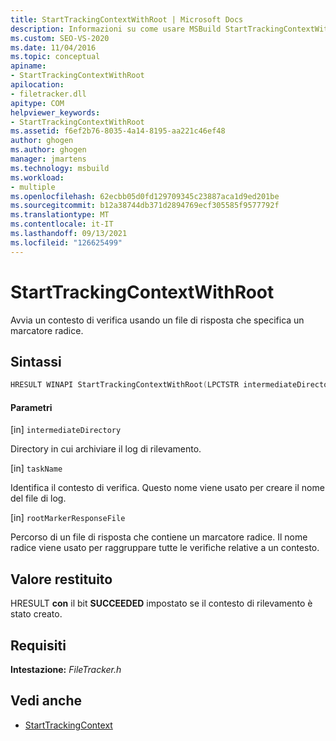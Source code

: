```yaml
---
title: StartTrackingContextWithRoot | Microsoft Docs
description: Informazioni su come usare MSBuild StartTrackingContextWithRoot per avviare un contesto di rilevamento usando un file di risposta che specifica un marcatore radice.
ms.custom: SEO-VS-2020
ms.date: 11/04/2016
ms.topic: conceptual
apiname:
- StartTrackingContextWithRoot
apilocation:
- filetracker.dll
apitype: COM
helpviewer_keywords:
- StartTrackingContextWithRoot
ms.assetid: f6ef2b76-8035-4a14-8195-aa221c46ef48
author: ghogen
ms.author: ghogen
manager: jmartens
ms.technology: msbuild
ms.workload:
- multiple
ms.openlocfilehash: 62ecbb05d0fd129709345c23887aca1d9ed201be
ms.sourcegitcommit: b12a38744db371d2894769ecf305585f9577792f
ms.translationtype: MT
ms.contentlocale: it-IT
ms.lasthandoff: 09/13/2021
ms.locfileid: "126625499"
---
```

# <a name="starttrackingcontextwithroot"></a>StartTrackingContextWithRoot

Avvia un contesto di verifica usando un file di risposta che specifica un marcatore radice.

## <a name="syntax"></a>Sintassi

```cpp
HRESULT WINAPI StartTrackingContextWithRoot(LPCTSTR intermediateDirectory, LPCTSTR taskName, LPCTSTR rootMarkerResponseFile);
```

#### <a name="parameters"></a>Parametri

[in] `intermediateDirectory`

 Directory in cui archiviare il log di rilevamento.

[in] `taskName`

 Identifica il contesto di verifica. Questo nome viene usato per creare il nome del file di log.

[in] `rootMarkerResponseFile`

 Percorso di un file di risposta che contiene un marcatore radice. Il nome radice viene usato per raggruppare tutte le verifiche relative a un contesto.

## <a name="return-value"></a>Valore restituito

 HRESULT **con** il bit **SUCCEEDED** impostato se il contesto di rilevamento è stato creato.

## <a name="requirements"></a>Requisiti

 **Intestazione:** *FileTracker.h*

## <a name="see-also"></a>Vedi anche

- [StartTrackingContext](../msbuild/starttrackingcontext.md)